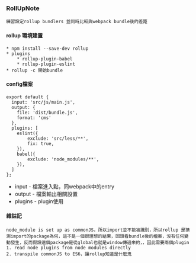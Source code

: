 ### RollUpNote

	練習設定rollup bundlers 並同時比較與webpack bundle後的差距

#### rollup 環境建置

	* npm install --save-dev rollup
	* plugins
		* rollup-plugin-babel
		* rollup-plugin-eslint
	* rollup -c 開始bundle

#### config檔案
```
export default {
  input: 'src/js/main.js',
  output: {
    file: 'dist/bundle.js',
    format: 'cms'
  },
  plugins: [
	eslint({
        exclude: 'src/less/**',
        fix: true,
    }),
  	babel({
  		exclude: 'node_modules/**',
  	}),
  ]
};
```

* input - 檔案進入點，同webpack中的entry
* output - 檔案輸出相關設置
* plugins - plugin使用

#### 雜註記
	
	node_module is set up as commonJS，所以import並不能被識別，所以rollup 是猜測import的package為何，這不是一個很理想的結果，回頭看bundle後的檔案，沒有任何變動發生，反而假設這個package是從global也就是window傳過來的，，因此需要兩個plugin
	1. read node plugins from node modules directly
	2. transpile commonJS to ES6，讓rollup知道是什麼鬼